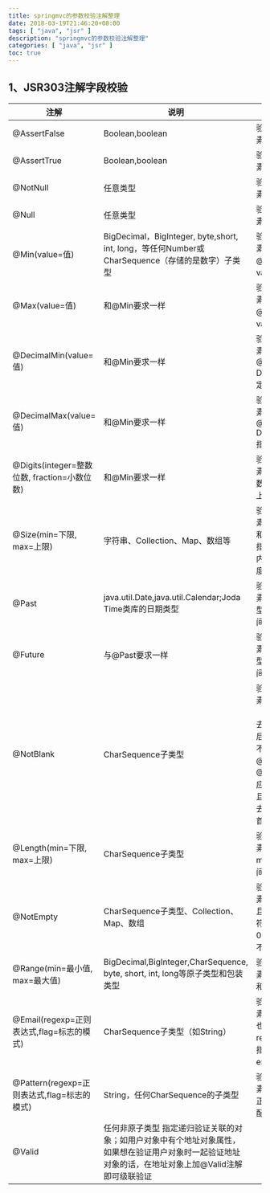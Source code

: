```yaml
---
title: springmvc的参数校验注解整理
date: 2018-03-19T21:46:20+08:00
tags: [ "java", "jsr" ] 
description: "springmvc的参数校验注解整理"
categories: [ "java", "jsr" ]
toc: true
---
```


## 1、JSR303注解字段校验

注解|说明|功能
-|-|-
@AssertFalse|Boolean,boolean|	验证注解的元素值是false
@AssertTrue|Boolean,boolean|	验证注解的元素值是true
@NotNull|任意类型|验证注解的元素值不是null
@Null|任意类型|验证注解的元素值是null
@Min(value=值)|BigDecimal，BigInteger, byte,short, int, long，等任何Number或CharSequence（存储的是数字）子类型|验证注解的元素值大于等于@Min指定的value值
@Max(value=值)|和@Min要求一样|	验证注解的元素值小于等于@Max指定的value值
@DecimalMin(value=值)|和@Min要求一样|验证注解的元素值大于等于@ DecimalMin指定的value值
@DecimalMax(value=值)|和@Min要求一样|验证注解的元素值小于等于@ DecimalMax指定的value值
@Digits(integer=整数位数, fraction=小数位数)|	和@Min要求一样|	验证注解的元素值的整数位数和小数位数上限
@Size(min=下限, max=上限)|	字符串、Collection、Map、数组等|	验证注解的元素值的在min和max（包含）指定区间之内，如字符长度、集合大小
@Past|java.util.Date,java.util.Calendar;Joda Time类库的日期类型|	验证注解的元素值（日期类型）比当前时间早
@Future|与@Past要求一样|	验证注解的元素值（日期类型）比当前时间晚
@NotBlank|CharSequence子类型|	验证注解的元素值不为空（不为null、去除首位空格后长度为0），不同于@NotEmpty，@NotBlank只应用于字符串且在比较时会去除字符串的首位空格
@Length(min=下限, max=上限)|CharSequence子类型|	验证注解的元素值长度在min和max区间内
@NotEmpty|CharSequence子类型、Collection、Map、数组|验证注解的元素值不为null且不为空（字符串长度不为0、集合大小不为0）
@Range(min=最小值, max=最大值)|	BigDecimal,BigInteger,CharSequence, byte, short, int, long等原子类型和包装类型|	验证注解的元素值在最小值和最大值之间
@Email(regexp=正则表达式,flag=标志的模式)|	CharSequence子类型（如String）|	验证注解的元素值是Email，也可以通过regexp和flag指定自定义的email格式
@Pattern(regexp=正则表达式,flag=标志的模式)|	String，任何CharSequence的子类型|	验证注解的元素值与指定的正则表达式匹配
@Valid|任何非原子类型	指定递归验证关联的对象；如用户对象中有个地址对象属性，如果想在验证用户对象时一起验证地址对象的话，在地址对象上加@Valid注解即可级联验证